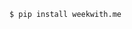 <link rel="stylesheet" href="/css/termynal.css">
<link rel="stylesheet" href="/css/custom.css">

```sh
$ pip install weekwith.me
```